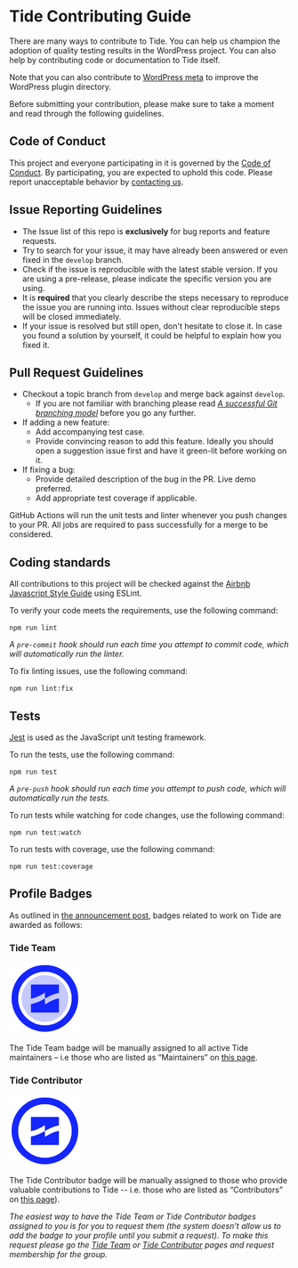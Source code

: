 # Tide Contributing Guide

There are many ways to contribute to Tide. You can help us champion the adoption of quality testing results in the WordPress project. You can also help by contributing code or documentation to Tide itself.

Note that you can also contribute to [WordPress meta](https://make.wordpress.org/meta/handbook/documentation/contributing-with-git/) to improve the WordPress plugin directory.

Before submitting your contribution, please make sure to take a moment and read through the following guidelines.

## Code of Conduct

This project and everyone participating in it is governed by the [Code of Conduct](../code-of-conduct/README.md). By participating, you are expected to uphold this code. Please report unacceptable behavior by [contacting us](../README.md#contact-us).

## Issue Reporting Guidelines

- The Issue list of this repo is **exclusively** for bug reports and feature requests.
- Try to search for your issue, it may have already been answered or even fixed in the `develop` branch.
- Check if the issue is reproducible with the latest stable version. If you are using a pre-release, please indicate the specific version you are using.
- It is **required** that you clearly describe the steps necessary to reproduce the issue you are running into. Issues without clear reproducible steps will be closed immediately.
- If your issue is resolved but still open, don't hesitate to close it. In case you found a solution by yourself, it could be helpful to explain how you fixed it.

## Pull Request Guidelines

- Checkout a topic branch from `develop` and merge back against `develop`.
  - If you are not familiar with branching please read [_A successful Git branching model_](http://nvie.com/posts/a-successful-git-branching-model/) before you go any further.
- If adding a new feature:
  - Add accompanying test case.
  - Provide convincing reason to add this feature. Ideally you should open a suggestion issue first and have it green-lit before working on it.
- If fixing a bug:
  - Provide detailed description of the bug in the PR. Live demo preferred.
  - Add appropriate test coverage if applicable.

GitHub Actions will run the unit tests and linter whenever you push changes to your PR. All jobs are required to pass successfully for a merge to be considered.

## Coding standards

All contributions to this project will be checked against the [Airbnb Javascript Style Guide](https://github.com/airbnb/javascript) using ESLint.

To verify your code meets the requirements, use the following command:

    npm run lint

_A `pre-commit` hook should run each time you attempt to commit code, which will automatically run the linter._

To fix linting issues, use the following command:

    npm run lint:fix

## Tests

[Jest](https://jestjs.io/) is used as the JavaScript unit testing framework.

To run the tests, use the following command:

    npm run test

_A `pre-push` hook should run each time you attempt to push code, which will automatically run the tests._

To run tests while watching for code changes, use the following command:

    npm run test:watch

To run tests with coverage, use the following command:

    npm run test:coverage

## Profile Badges

As outlined in [the announcement post](https://make.wordpress.org/tide/2019/06/20/tide-profile-badges/), badges related to work on Tide are awarded as follows:

### Tide Team

![](../../.vuepress/public/assets/img/Tide-Team.png)

The Tide Team badge will be manually assigned to all active Tide maintainers – i.e those who are listed as “Maintainers” on [this page](../README.md#maintainers).

### Tide Contributor

![](../../.vuepress/public/assets/img/Tide-Contributor.png)

The Tide Contributor badge will be manually assigned to those who provide valuable contributions to Tide -- i.e. those who are listed as “Contributors” on [this page](../README.md#contributors)).

*The easiest way to have the Tide Team or Tide Contributor badges assigned to you is for you to request them (the system doesn’t allow us to add the badge to your profile until you submit a request). To make this request please go the [Tide Team](https://profiles.wordpress.org/associations/tide-team/) or [Tide Contributor](https://profiles.wordpress.org/associations/tide-contributor/) pages and request membership for the group.*

